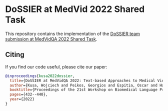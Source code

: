 # DoSSIER at MedVid 2022 Shared Task

This repository contains the implementation of the [DoSSIER team submission at MedVidQA 2022 Shared Task](https://aclanthology.org/2022.bionlp-1.43/).


## Citing

If you find our code useful, please cite our paper:

```bibtex
@inproceedings{kusa2022dossier,
  title={DoSSIER at MedVidQA 2022: Text-based Approaches to Medical Video Answer Localization Problem},
  author={Kusa, Wojciech and Peikos, Georgios and Espitia, Oscar and Hanbury, Allan and Pasi, Gabriella},
  booktitle={Proceedings of the 21st Workshop on Biomedical Language Processing},
  pages={432--440},
  year={2022}
}
```


